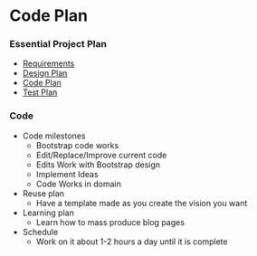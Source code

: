 # Code Plan

### Essential Project Plan
* [Requirements](Requirements.md)
* [Design Plan](Design.md)
* [Code Plan](Code.md)
* [Test Plan](Test.md)


### Code
* Code milestones
  * Bootstrap code works
  * Edit/Replace/Improve current code
  * Edits Work with Bootstrap design
  * Implement Ideas
  * Code Works in domain
* Reuse plan
  * Have a template made as you create the vision you want
* Learning plan
  * Learn how to mass produce blog pages
* Schedule
  * Work on it about 1-2 hours a day until it is complete
